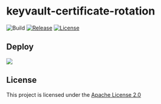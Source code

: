 # keyvault-certificate-rotation

![Build](https://github.com/shibayan/keyvault-certificate-rotation/workflows/Build/badge.svg)
[![Release](https://img.shields.io/github/release/shibayan/keyvault-certificate-rotation.svg)](https://github.com/shibayan/keyvault-certificate-rotation/releases/latest)
[![License](https://img.shields.io/github/license/shibayan/keyvault-certificate-rotation.svg)](https://github.com/shibayan/keyvault-certificate-rotation/blob/master/LICENSE)

## Deploy

<a href="https://portal.azure.com/#create/Microsoft.Template/uri/https%3A%2F%2Fraw.githubusercontent.com%2Fshibayan%2Fkeyvault-certificate-rotation%2Fmaster%2Fazuredeploy.json" target="_blank">
  <img src="https://azuredeploy.net/deploybutton.png" />
</a>

## License

This project is licensed under the [Apache License 2.0](https://github.com/shibayan/keyvault-certificate-rotation/blob/master/LICENSE)
